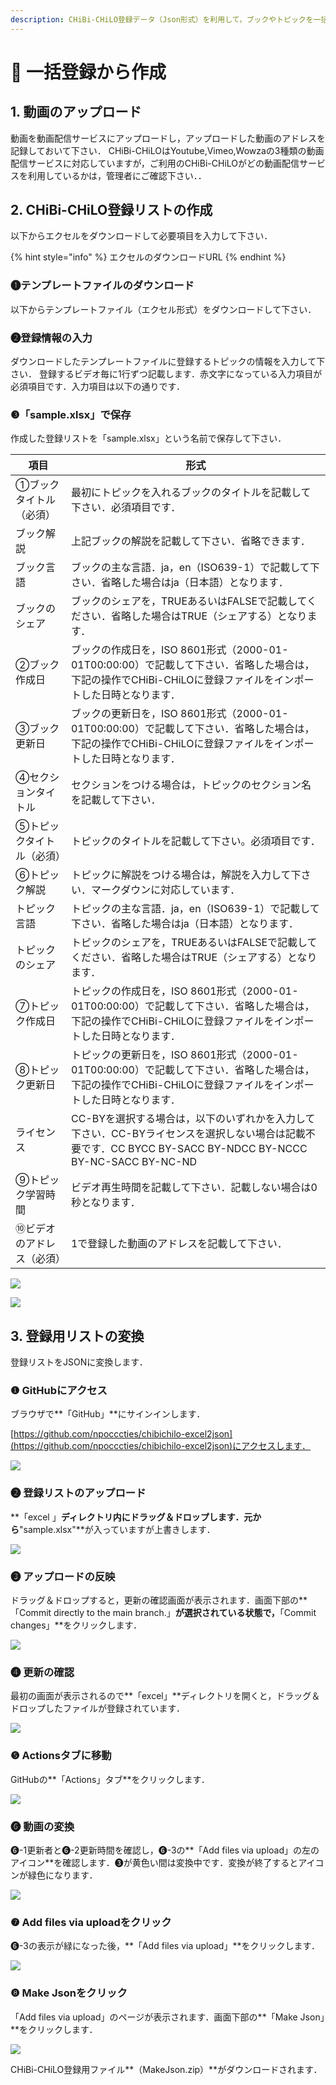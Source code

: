 ```yaml
---
description: CHiBi-CHiLO登録データ（Json形式）を利用して，ブックやトピックを一括で作成します．
---
```


# 🔹 一括登録から作成

## 1. 動画のアップロード

動画を動画配信サービスにアップロードし，アップロードした動画のアドレスを記録しておいて下さい． CHiBi-CHiLOはYoutube,Vimeo,Wowzaの3種類の動画配信サービスに対応していますが，ご利用のCHiBi-CHiLOがどの動画配信サービスを利用しているかは，管理者にご確認下さい．．

## 2. CHiBi-CHiLO登録リストの作成

以下からエクセルをダウンロードして必要項目を入力して下さい．

{% hint style="info" %}
エクセルのダウンロードURL
{% endhint %}



### ❶テンプレートファイルのダウンロード

以下からテンプレートファイル（エクセル形式）をダウンロードして下さい．

### ❷登録情報の入力

ダウンロードしたテンプレートファイルに登録するトピックの情報を入力して下さい． 登録するビデオ毎に1行ずつ記載します．赤文字になっている入力項目が必須項目です．入力項目は以下の通りです．&#x20;

### ❸「sample.xlsx」で保存

作成した登録リストを「sample.xlsx」という名前で保存して下さい．



| 項目            | 形式                                                                                                          |
| ------------- | ----------------------------------------------------------------------------------------------------------- |
| ①ブックタイトル（必須）  | 最初にトピックを入れるブックのタイトルを記載して下さい．必須項目です．                                                                         |
| ブック解説         | 上記ブックの解説を記載して下さい．省略できます．                                                                                    |
| ブック言語         | ブックの主な言語．ja，en（ISO639-1）で記載して下さい．省略した場合はja（日本語）となります．                                                       |
| ブックのシェア       | ブックのシェアを，TRUEあるいはFALSEで記載してください．省略した場合はTRUE（シェアする）となります．                                                    |
| ②ブック作成日       | ブックの作成日を，ISO 8601形式（2000-01-01T00:00:00）で記載して下さい．省略した場合は，下記の操作でCHiBi-CHiLOに登録ファイルをインポートした日時となります．           |
| ③ブック更新日       | ブックの更新日を，ISO 8601形式（2000-01-01T00:00:00）で記載して下さい．省略した場合は，下記の操作でCHiBi-CHiLOに登録ファイルをインポートした日時となります．           |
| ④セクションタイトル    | セクションをつける場合は，トピックのセクション名を記載して下さい．                                                                           |
| ⑤トピックタイトル（必須） | トピックのタイトルを記載して下さい。必須項目です．                                                                                   |
| ⑥トピック解説       | トピックに解説をつける場合は，解説を入力して下さい．マークダウンに対応しています．                                                                   |
| トピック言語        | トピックの主な言語．ja，en（ISO639-1）で記載して下さい．省略した場合はja（日本語）となります．                                                      |
| トピックのシェア      | トピックのシェアを，TRUEあるいはFALSEで記載してください．省略した場合はTRUE（シェアする）となります．                                                   |
| ⑦トピック作成日      | トピックの作成日を，ISO 8601形式（2000-01-01T00:00:00）で記載して下さい．省略した場合は，下記の操作でCHiBi-CHiLOに登録ファイルをインポートした日時となります．          |
| ⑧トピック更新日      | トピックの更新日を，ISO 8601形式（2000-01-01T00:00:00）で記載して下さい．省略した場合は，下記の操作でCHiBi-CHiLOに登録ファイルをインポートした日時となります．          |
| ライセンス         | CC-BYを選択する場合は，以下のいずれかを入力して下さい．CC-BYライセンスを選択しない場合は記載不要です．CC BYCC BY-SACC BY-NDCC BY-NCCC BY-NC-SACC BY-NC-ND |
| ⑨トピック学習時間     | ビデオ再生時間を記載して下さい．記載しない場合は0秒となります．                                                                            |
| ⑩ビデオのアドレス（必須） | 1で登録した動画のアドレスを記載して下さい．                                                                                      |

![](<../../.gitbook/assets/image (433).png>)

![](<../../.gitbook/assets/image (67).png>)

## 3. 登録用リストの変換

登録リストをJSONに変換します．

### ❶ GitHubにアクセス

ブラウザで**「GitHub」**にサインインします．

[https://github.com/npocccties/chibichilo-excel2json](https://github.com/npocccties/chibichilo-excel2json)にアクセスします．

![](<../../.gitbook/assets/image (295).png>)

### ❷ 登録リストのアップロード

**「excel 」**ディレクトリ内にドラッグ＆ドロップします．元から**"sample.xlsx"**が入っていますが上書きします．

![](<../../.gitbook/assets/image (389).png>)

### ❸ アップロードの反映

ドラッグ＆ドロップすると，更新の確認画面が表示されます．画面下部の**「Commit directly to the main branch.」**が選択されている状態で，**「Commit changes」**をクリックします．

![](<../../.gitbook/assets/image (70) (1).png>)

### ❹ 更新の確認

最初の画面が表示されるので**「excel」**ディレクトリを開くと，ドラッグ＆ドロップしたファイルが登録されています．

![](<../../.gitbook/assets/image (286).png>)

### ❺ Actionsタブに移動

GitHubの**「Actions」タブ**をクリックします．

![](<../../.gitbook/assets/image (292).png>)

### ❻ 動画の変換

❻-1更新者と❻-2更新時間を確認し，❻-3の**「Add files via upload」の左のアイコン**を確認します．❸が黄色い間は変換中です．変換が終了するとアイコンが緑色になります．

![](<../../.gitbook/assets/image (307).png>)

### ❼ **Add files via uploadをクリック**

❻-3の表示が緑になった後，**「Add files via upload」**をクリックします．

![](<../../.gitbook/assets/image (271).png>)

### ❽ Make Jsonをクリック

「Add files via upload」のページが表示されます．画面下部の**「Make Json」**をクリックします．

![](<../../.gitbook/assets/image (196).png>)

CHiBi-CHiLO登録用ファイル**（MakeJson.zip）**がダウンロードされます．